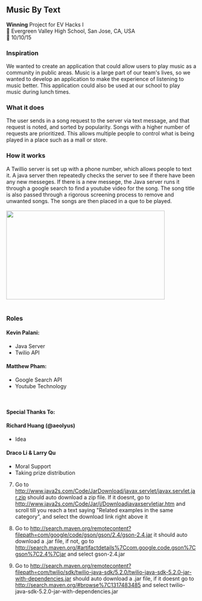 ## Music By Text

**Winning** Project for EV Hacks I <br>
:round_pushpin: 
Evergreen Valley High School, San Jose, CA, USA<br>
:date: 10/10/15

### Inspiration
We wanted to create an application that could allow users to play music as a community in public areas. Music is a large part of our team's lives, so we wanted to develop an application to make the experience of listening to music better. This application could also be used at our school to play music during lunch times.

### What it does

The user sends in a song request to the server via text message, and that request is noted, and sorted by popularity. Songs with a higher number of requests are prioritized. This allows multiple people to control what is being played in a place such as a mall or store.

### How it works

A Twillio server is set up with a phone number, which allows people to text it. A java server then repeatedly checks the server to see if there have been any new messeges. If there is a new messege, the Java server runs it through a google search to find a youtube video for the song. The song title is also passed through a rigorous screening process to remove and unwanted songs. The songs are then placed in a que to be played.
<br>
<br>
<img src="https://github.com/KevinAndMatthewsProjects/IoTSmartHouse/blob/master/img/iotsmarthouse.png" width="420" height="235">
<br>
<br>
### Roles
#### Kevin Palani:
* Java Server
* Twilio API

 #### Matthew Pham:
* Google Search API
* Youtube Technology
<br>

 #### Special Thanks To:
 #### Richard Huang (@aeolyus)
 * Idea
 
  #### Draco Li & Larry Qu
  * Moral Support
  * Taking prize distribution



7) Go to http://www.java2s.com/Code/JarDownload/javax.servlet/javax.servlet.jar.zip
should auto download a zip file. If it doesnt, go to http://www.java2s.com/Code/Jar/j/Downloadjavaxservletjar.htm and scroll till you reach a text saying "Related examples in the same category", and select the download link right above it

8) Go to http://search.maven.org/remotecontent?filepath=com/google/code/gson/gson/2.4/gson-2.4.jar it should auto download a .jar file, if not, go to http://search.maven.org/#artifactdetails%7Ccom.google.code.gson%7Cgson%7C2.4%7Cjar and select gson-2.4.jar

9) Go to http://search.maven.org/remotecontent?filepath=com/twilio/sdk/twilio-java-sdk/5.2.0/twilio-java-sdk-5.2.0-jar-with-dependencies.jar  should auto download a .jar file, if it doesnt go to http://search.maven.org/#browse%7C1317483485 and select twilio-java-sdk-5.2.0-jar-with-dependencies.jar

